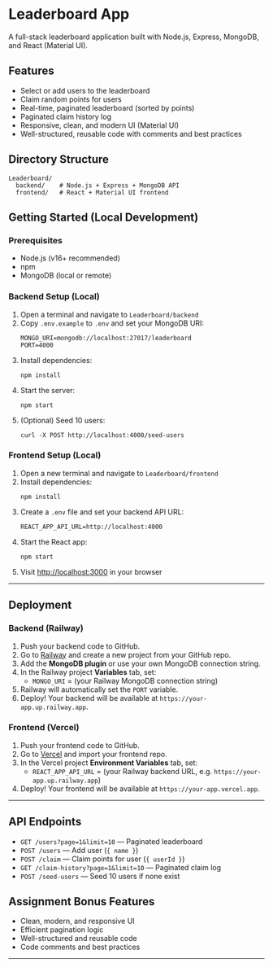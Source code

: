 # Leaderboard App

A full-stack leaderboard application built with Node.js, Express, MongoDB, and React (Material UI).

## Features
- Select or add users to the leaderboard
- Claim random points for users
- Real-time, paginated leaderboard (sorted by points)
- Paginated claim history log
- Responsive, clean, and modern UI (Material UI)
- Well-structured, reusable code with comments and best practices

## Directory Structure
```
Leaderboard/
  backend/    # Node.js + Express + MongoDB API
  frontend/   # React + Material UI frontend
```

## Getting Started (Local Development)

### Prerequisites
- Node.js (v16+ recommended)
- npm
- MongoDB (local or remote)

### Backend Setup (Local)
1. Open a terminal and navigate to `Leaderboard/backend`
2. Copy `.env.example` to `.env` and set your MongoDB URI:
   ```
   MONGO_URI=mongodb://localhost:27017/leaderboard
   PORT=4000
   ```
3. Install dependencies:
   ```
   npm install
   ```
4. Start the server:
   ```
   npm start
   ```
5. (Optional) Seed 10 users:
   ```
   curl -X POST http://localhost:4000/seed-users
   ```

### Frontend Setup (Local)
1. Open a new terminal and navigate to `Leaderboard/frontend`
2. Install dependencies:
   ```
   npm install
   ```
3. Create a `.env` file and set your backend API URL:
   ```
   REACT_APP_API_URL=http://localhost:4000
   ```
4. Start the React app:
   ```
   npm start
   ```
5. Visit [http://localhost:3000](http://localhost:3000) in your browser

---

## Deployment

### Backend (Railway)
1. Push your backend code to GitHub.
2. Go to [Railway](https://railway.app/) and create a new project from your GitHub repo.
3. Add the **MongoDB plugin** or use your own MongoDB connection string.
4. In the Railway project **Variables** tab, set:
   - `MONGO_URI` = (your Railway MongoDB connection string)
5. Railway will automatically set the `PORT` variable.
6. Deploy! Your backend will be available at `https://your-app.up.railway.app`.

### Frontend (Vercel)
1. Push your frontend code to GitHub.
2. Go to [Vercel](https://vercel.com/) and import your frontend repo.
3. In the Vercel project **Environment Variables** tab, set:
   - `REACT_APP_API_URL` = (your Railway backend URL, e.g. `https://your-app.up.railway.app`)
4. Deploy! Your frontend will be available at `https://your-app.vercel.app`.

---

## API Endpoints
- `GET /users?page=1&limit=10` — Paginated leaderboard
- `POST /users` — Add user (`{ name }`)
- `POST /claim` — Claim points for user (`{ userId }`)
- `GET /claim-history?page=1&limit=10` — Paginated claim log
- `POST /seed-users` — Seed 10 users if none exist

## Assignment Bonus Features
- Clean, modern, and responsive UI
- Efficient pagination logic
- Well-structured and reusable code
- Code comments and best practices

---
